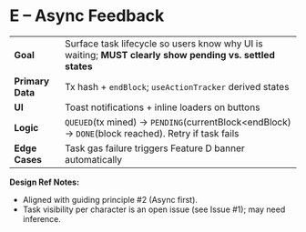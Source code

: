 # E – Async Feedback

|  |  |
|---|---|
| **Goal** | Surface task lifecycle so users know why UI is waiting; **MUST clearly show pending vs. settled states** |
| **Primary Data** | Tx hash + `endBlock`; `useActionTracker` derived states |
| **UI** | Toast notifications + inline loaders on buttons |
| **Logic** | `QUEUED`(tx mined) → `PENDING`(currentBlock<endBlock) → `DONE`(block reached). Retry if task fails |
| **Edge Cases** | Task gas failure triggers Feature D banner automatically |

**Design Ref Notes:**
*   Aligned with guiding principle #2 (Async first).
*   Task visibility per character is an open issue (see Issue #1); may need inference. 